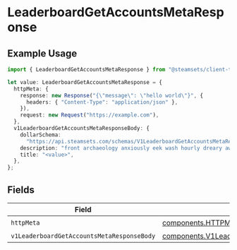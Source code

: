 # LeaderboardGetAccountsMetaResponse

## Example Usage

```typescript
import { LeaderboardGetAccountsMetaResponse } from "@steamsets/client-ts/models/operations";

let value: LeaderboardGetAccountsMetaResponse = {
  httpMeta: {
    response: new Response("{\"message\": \"hello world\"}", {
      headers: { "Content-Type": "application/json" },
    }),
    request: new Request("https://example.com"),
  },
  v1LeaderboardGetAccountsMetaResponseBody: {
    dollarSchema:
      "https://api.steamsets.com/schemas/V1LeaderboardGetAccountsMetaResponseBody.json",
    description: "front archaeology anxiously eek wash hourly dreary aw",
    title: "<value>",
  },
};
```

## Fields

| Field                                                                                                                      | Type                                                                                                                       | Required                                                                                                                   | Description                                                                                                                |
| -------------------------------------------------------------------------------------------------------------------------- | -------------------------------------------------------------------------------------------------------------------------- | -------------------------------------------------------------------------------------------------------------------------- | -------------------------------------------------------------------------------------------------------------------------- |
| `httpMeta`                                                                                                                 | [components.HTTPMetadata](../../models/components/httpmetadata.md)                                                         | :heavy_check_mark:                                                                                                         | N/A                                                                                                                        |
| `v1LeaderboardGetAccountsMetaResponseBody`                                                                                 | [components.V1LeaderboardGetAccountsMetaResponseBody](../../models/components/v1leaderboardgetaccountsmetaresponsebody.md) | :heavy_minus_sign:                                                                                                         | OK                                                                                                                         |